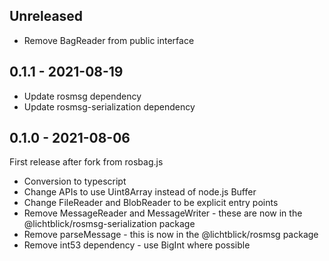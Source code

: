 ## Unreleased

- Remove BagReader from public interface

## 0.1.1 - 2021-08-19

- Update rosmsg dependency
- Update rosmsg-serialization dependency

## 0.1.0 - 2021-08-06

First release after fork from rosbag.js

- Conversion to typescript
- Change APIs to use Uint8Array instead of node.js Buffer
- Change FileReader and BlobReader to be explicit entry points
- Remove MessageReader and MessageWriter - these are now in the @lichtblick/rosmsg-serialization package
- Remove parseMessage - this is now in the @lichtblick/rosmsg package
- Remove int53 dependency - use BigInt where possible
